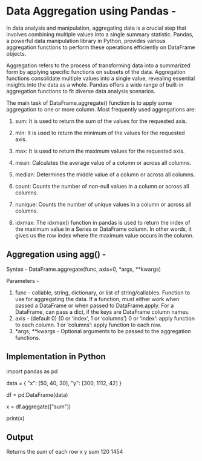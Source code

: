 # Data Aggregation using Pandas -

In data analysis and manipulation, aggregating data is a crucial step that involves combining multiple values into a single summary statistic. Pandas, a powerful data manipulation library in Python, provides various aggregation functions to perform these operations efficiently on DataFrame objects. 

Aggregation refers to the process of transforming data into a summarized form by applying specific functions on subsets of the data. Aggregation functions consolidate multiple values into a single value, revealing essential insights into the data as a whole. Pandas offers a wide range of built-in aggregation functions to fit diverse data analysis scenarios.

The main task of DataFrame.aggregate() function is to apply some aggregation to one or more column. Most frequently used aggregations are:

1. sum: It is used to return the sum of the values for the requested axis.

2. min: It is used to return the minimum of the values for the requested axis.

3. max: It is used to return the maximum values for the requested axis.
   
4. mean: Calculates the average value of a column or across all columns.

5. median: Determines the middle value of a column or across all columns.

6. count: Counts the number of non-null values in a column or across all columns.

7. nunique: Counts the number of unique values in a column or across all columns.

8. idxmax: The idxmax() function in pandas is used to return the index of the maximum value in a Series or DataFrame column. In other words, it gives us the row index where the maximum value occurs in the column.  

## Aggregation using agg() -

Syntax - DataFrame.aggregate(func, axis=0, *args, **kwargs)

Parameters - 
1. func - callable, string, dictionary, or list of string/callables. Function to use for aggregating the data. If a function, must either work when passed a DataFrame or when passed to DataFrame.apply. For a DataFrame, can pass a dict, if the keys are DataFrame column names.
2. axis - (default 0) {0 or ‘index’, 1 or ‘columns’} 0 or ‘index’: apply function to each column. 1 or ‘columns’: apply function to each row.
3. *args, **kwargs - Optional arguments to be passed to the aggregation functions.

## Implementation in Python

import pandas as pd

data = {
  "x": [50, 40, 30],
  "y": [300, 1112, 42]
}

df = pd.DataFrame(data)

x = df.aggregate(["sum"])

print(x)

## Output

Returns the sum of each row 
      x     y
sum  120  1454
